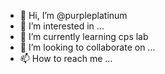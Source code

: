 - 👋 Hi, I’m @purpleplatinum
- 👀 I’m interested in ...
- 🌱 I’m currently learning cps lab
- 💞️ I’m looking to collaborate on ...
- 📫 How to reach me ...

<!---
purpleplatinum/purpleplatinum is a ✨ special ✨ repository because its `README.md` (this file) appears on your GitHub profile.
You can click the Preview link to take a look at your changes.
--->
